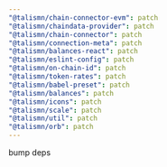 ```yaml
---
"@talismn/chain-connector-evm": patch
"@talismn/chaindata-provider": patch
"@talismn/chain-connector": patch
"@talismn/connection-meta": patch
"@talismn/balances-react": patch
"@talismn/eslint-config": patch
"@talismn/on-chain-id": patch
"@talismn/token-rates": patch
"@talismn/babel-preset": patch
"@talismn/balances": patch
"@talismn/icons": patch
"@talismn/scale": patch
"@talismn/util": patch
"@talismn/orb": patch
---
```


bump deps
